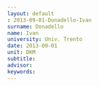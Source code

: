 ```yaml
---
layout: default 
: 2013-09-01-Donadello-Ivan
surname: Donadello
name: Ivan
university: Univ. Trento
date: 2013-09-01
unit: DKM
subtitle: 
advisor: 
keywords: 
---
```

